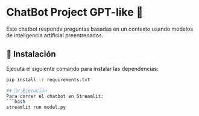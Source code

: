 # ChatBot Project GPT-like 🤖

Este chatbot responde preguntas basadas en un contexto usando modelos de inteligencia artificial preentrenados.

## 🚀 Instalación
Ejecuta el siguiente comando para instalar las dependencias:
```bash
pip install -r requirements.txt

## 🏃‍♂️ Ejecución
Para correr el chatbot en Streamlit:
```bash
streamlit run model.py
